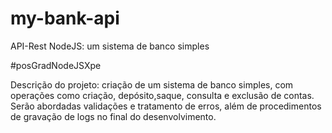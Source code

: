 # my-bank-api
API-Rest NodeJS: um sistema de banco simples 

#posGradNodeJSXpe

Descrição do projeto: criação de um sistema de banco simples, com operações como criação, depósito,saque, consulta e exclusão de contas. 
Serão abordadas validações e tratamento de erros, além de procedimentos de gravação de logs no final do desenvolvimento.


